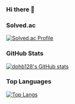 ### Hi there 👋

### Solved.ac
[![Solved.ac Profile](http://mazassumnida.wtf/api/v2/generate_badge?boj=dohb77)](https://solved.ac/dohb77)

### GitHub Stats
[![dohb128's GitHub stats](https://github-readme-stats.vercel.app/api?username=dohb128&show_icons=true&theme=radical)](https://github.com/dohb128)

### Top Languages
[![Top Langs](https://github-readme-stats.vercel.app/api/top-langs/?username=dohb128&layout=compact&theme=radical&fork_stats=true)](https://github.com/dohb128)